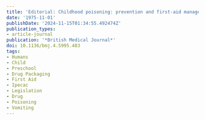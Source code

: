 ```yaml
---
title: 'Editorial: Childhood poisoning: prevention and first-aid management'
date: '1975-11-01'
publishDate: '2024-11-15T01:34:55.492474Z'
publication_types:
- article-journal
publication: '*British Medical Journal*'
doi: 10.1136/bmj.4.5995.483
tags:
- Humans
- Child
- Preschool
- Drug Packaging
- First Aid
- Ipecac
- Legislation
- Drug
- Poisoning
- Vomiting
---
```

